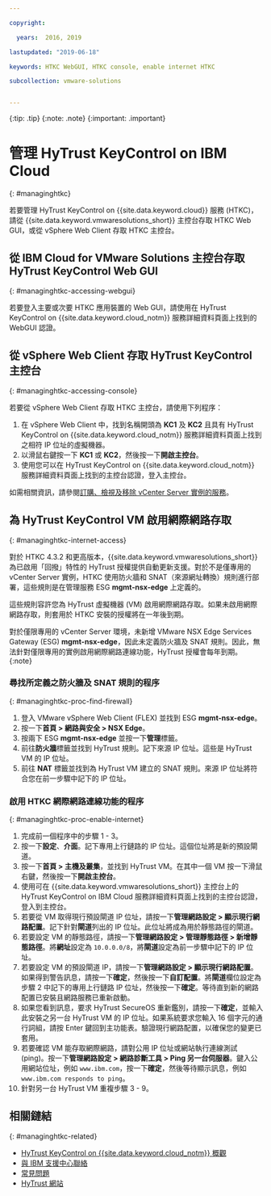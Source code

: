 ```yaml
---

copyright:

  years:  2016, 2019

lastupdated: "2019-06-18"

keywords: HTKC WebGUI, HTKC console, enable internet HTKC

subcollection: vmware-solutions


---
```


{:tip: .tip}
{:note: .note}
{:important: .important}

# 管理 HyTrust KeyControl on IBM Cloud
{: #managinghtkc}

若要管理 HyTrust KeyControl on {{site.data.keyword.cloud}} 服務 (HTKC)，請從 {{site.data.keyword.vmwaresolutions_short}} 主控台存取 HTKC Web GUI，或從 vSphere Web Client 存取 HTKC 主控台。

## 從 IBM Cloud for VMware Solutions 主控台存取 HyTrust KeyControl Web GUI
{: #managinghtkc-accessing-webgui}

若要登入主要或次要 HTKC 應用裝置的 Web GUI，請使用在 HyTrust KeyControl on {{site.data.keyword.cloud_notm}} 服務詳細資料頁面上找到的 WebGUI 認證。

## 從 vSphere Web Client 存取 HyTrust KeyControl 主控台
{: #managinghtkc-accessing-console}

若要從 vSphere Web Client 存取 HTKC 主控台，請使用下列程序：
1. 在 vSphere Web Client 中，找到名稱開頭為 **KC1** 及 **KC2** 且具有 HyTrust KeyControl on {{site.data.keyword.cloud_notm}} 服務詳細資料頁面上找到之相符 IP 位址的虛擬機器。
2. 以滑鼠右鍵按一下 **KC1** 或 **KC2**，然後按一下**開啟主控台**。
3. 使用您可以在 HyTrust KeyControl on {{site.data.keyword.cloud_notm}} 服務詳細資料頁面上找到的主控台認證，登入主控台。

如需相關資訊，請參閱[訂購、檢視及移除 vCenter Server 實例的服務](/docs/services/vmwaresolutions/vcenter?topic=vmware-solutions-vc_addingremovingservices)。

## 為 HyTrust KeyControl VM 啟用網際網路存取
{: #managinghtkc-internet-access}

對於 HTKC 4.3.2 和更高版本，{{site.data.keyword.vmwaresolutions_short}} 為已啟用「回撥」特性的 HyTrust 授權提供自動更新支援。對於不是僅專用的 vCenter Server 實例，HTKC 使用防火牆和 SNAT（來源網址轉換）規則進行部署，這些規則是在管理服務 ESG **mgmt-nsx-edge** 上定義的。

這些規則容許您為 HyTrust 虛擬機器 (VM) 啟用網際網路存取。如果未啟用網際網路存取，則套用於 HTKC 安裝的授權將在一年後到期。

對於僅限專用的 vCenter Server 環境，未新增 VMware NSX Edge Services Gateway (ESG) **mgmt-nsx-edge**，因此未定義防火牆及 SNAT 規則。因此，無法針對僅限專用的實例啟用網際網路連線功能，HyTrust 授權會每年到期。
{:note}

### 尋找所定義之防火牆及 SNAT 規則的程序
{: #managinghtkc-proc-find-firewall}

1. 登入 VMware vSphere Web Client (FLEX) 並找到 ESG **mgmt-nsx-edge**。
2. 按一下**首頁 > 網路與安全 > NSX Edge**。
3. 按兩下 ESG **mgmt-nsx-edge** 並按一下**管理**標籤。
4. 前往**防火牆**標籤並找到 HyTrust 規則。記下來源 IP 位址。這些是 HyTrust VM 的 IP 位址。
5. 前往 **NAT** 標籤並找到為 HyTrust VM 建立的 SNAT 規則。來源 IP 位址將符合您在前一步驟中記下的 IP 位址。

### 啟用 HTKC 網際網路連線功能的程序
{: #managinghtkc-proc-enable-internet}

1. 完成前一個程序中的步驟 1 - 3。
2. 按一下**設定**、**介面**。記下專用上行鏈路的 IP 位址。這個位址將是新的預設閘道。
3. 按一下**首頁 > 主機及叢集**，並找到 HyTrust VM。在其中一個 VM 按一下滑鼠右鍵，然後按一下**開啟主控台**。
4. 使用可在 {{site.data.keyword.vmwaresolutions_short}} 主控台上的 HyTrust KeyControl on IBM Cloud 服務詳細資料頁面上找到的主控台認證，登入到主控台。
5. 若要從 VM 取得現行預設閘道 IP 位址，請按一下**管理網路設定 > 顯示現行網路配置**。記下針對**閘道**列出的 IP 位址。此位址將成為用於靜態路徑的閘道。
6. 若要設定 VM 的靜態路徑，請按一下**管理網路設定 > 管理靜態路徑 > 新增靜態路徑**。將**網址**設定為 `10.0.0.0/8`，將**閘道**設定為前一步驟中記下的 IP 位址。
7. 若要設定 VM 的預設閘道 IP，請按一下**管理網路設定 > 顯示現行網路配置**。如果得到警告訊息，請按一下**確定**，然後按一下**自訂配置**。將**閘道**欄位設定為步驟 2 中記下的專用上行鏈路 IP 位址，然後按一下**確定**。等待直到新的網路配置已安裝且網路服務已重新啟動。
8. 如果您看到訊息，要求 HyTrust SecureOS 重新鑑別，請按一下**確定**，並輸入此安裝之另一台 HyTrust VM 的 IP 位址。如果系統要求您輸入 16 個字元的通行詞組，請按 Enter 鍵回到主功能表。驗證現行網路配置，以確保您的變更已套用。
9. 若要確認 VM 能存取網際網路，請對公用 IP 位址或網站執行連線測試 (ping)。按一下**管理網路設定 > 網路診斷工具 > Ping 另一台伺服器**。鍵入公用網站位址，例如 `www.ibm.com`，按一下**確定**，然後等待顯示訊息，例如 `www.ibm.com responds to ping`。
10. 針對另一台 HyTrust VM 重複步驟 3 - 9。

## 相關鏈結
{: #managinghtkc-related}

* [HyTrust KeyControl on {{site.data.keyword.cloud_notm}} 概觀](/docs/services/vmwaresolutions/services?topic=vmware-solutions-htkc_considerations)
* [與 IBM 支援中心聯絡](/docs/services/vmwaresolutions/vmonic?topic=vmware-solutions-trbl_support)
* [常見問題](/docs/services/vmwaresolutions/vmonic?topic=vmware-solutions-faq)
* [HyTrust 網站](https://www.hytrust.com/)
